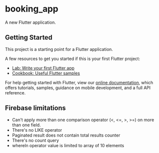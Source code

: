 # booking_app

A new Flutter application.

## Getting Started

This project is a starting point for a Flutter application.

A few resources to get you started if this is your first Flutter project:

- [Lab: Write your first Flutter app](https://flutter.dev/docs/get-started/codelab)
- [Cookbook: Useful Flutter samples](https://flutter.dev/docs/cookbook)

For help getting started with Flutter, view our
[online documentation](https://flutter.dev/docs), which offers tutorials,
samples, guidance on mobile development, and a full API reference.


## Firebase limitations
 - Can't apply more than one comparison operator (<, <=, >, >=) on more than one field.
 - There's no LIKE operator
 - Paginated result does not contain total results counter
 - There's no count query
 - whereIn operator value is limited to array of 10 elements
